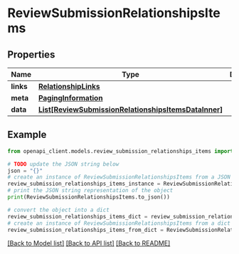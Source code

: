 # ReviewSubmissionRelationshipsItems


## Properties

Name | Type | Description | Notes
------------ | ------------- | ------------- | -------------
**links** | [**RelationshipLinks**](RelationshipLinks.md) |  | [optional] 
**meta** | [**PagingInformation**](PagingInformation.md) |  | [optional] 
**data** | [**List[ReviewSubmissionRelationshipsItemsDataInner]**](ReviewSubmissionRelationshipsItemsDataInner.md) |  | [optional] 

## Example

```python
from openapi_client.models.review_submission_relationships_items import ReviewSubmissionRelationshipsItems

# TODO update the JSON string below
json = "{}"
# create an instance of ReviewSubmissionRelationshipsItems from a JSON string
review_submission_relationships_items_instance = ReviewSubmissionRelationshipsItems.from_json(json)
# print the JSON string representation of the object
print(ReviewSubmissionRelationshipsItems.to_json())

# convert the object into a dict
review_submission_relationships_items_dict = review_submission_relationships_items_instance.to_dict()
# create an instance of ReviewSubmissionRelationshipsItems from a dict
review_submission_relationships_items_from_dict = ReviewSubmissionRelationshipsItems.from_dict(review_submission_relationships_items_dict)
```
[[Back to Model list]](../README.md#documentation-for-models) [[Back to API list]](../README.md#documentation-for-api-endpoints) [[Back to README]](../README.md)


